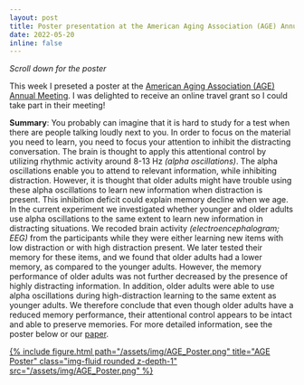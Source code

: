 ```yaml
---
layout: post
title: Poster presentation at the American Aging Association (AGE) Annual Meeting
date: 2022-05-20
inline: false
---
```

<i>Scroll down for the poster</i>

This week I preseted a poster at the <a href="https://www.americanagingassociation.org/annual-meeting">American Aging Association (AGE) Annual Meeting</a>. I was delighted to receive an online travel grant so I could take part in their meeting!

<b>Summary</b>: You probably can imagine that it is hard to study for a test when there are people talking loudly next to you. In order to focus on the material you need to learn, you need to focus your attention to inhibit the distracting conversation. The brain is thought to apply this attentional control by utilizing rhythmic activity around 8-13 Hz <i>(alpha oscillations)</i>. The alpha oscillations enable you to attend to relevant information, while inhibiting distraction. However, it is thought that older adults might have trouble using these alpha oscillations to learn new information when distraction is present. This inhibition deficit could explain memory decline when we age. In the current experiment we investigated whether younger and older adults use alpha oscillations to the same extent to learn new information in distracting situations. We recoded brain activity <i>(electroencephalogram; EEG)</i> from the participants while they were either learning new items with low distraction or with high distraction present. We later tested their memory for these items, and we found that older adults had a lower memory, as compared to the younger adults. However, the memory performance of older adults was not further decreased by the presence of highly distracting information. In addition, older adults were able to use alpha oscillations during high-distraction learning to the same extent as younger adults. We therefore conclude that even though older adults have a reduced memory performance, their attentional control appears to be intact and able to preserve memories. For more detailed information, see the poster below or our <a href="https://doi.org/10.1111/ejn.15086">paper</a>.

<div class="row">
    <div class="col-sm mt-3 mt-md-0">
        <div><a href="/assets/img/AGE_Poster.png">
            {% include figure.html path="/assets/img/AGE_Poster.png" title="AGE Poster" class="img-fluid rounded z-depth-1" src="/assets/img/AGE_Poster.png" %}
        </a></div>
    </div>
</div>
